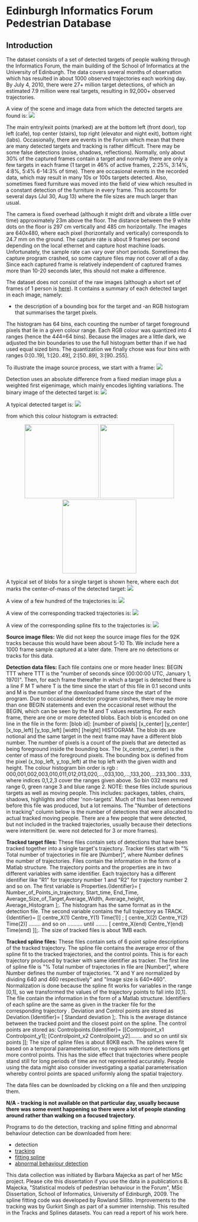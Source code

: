 # Edinburgh Informatics Forum Pedestrian Database

## Introduction
The dataset consists of a set of detected targets of people walking through the Informatics Forum, the main building of the School of Informatics at the University of Edinburgh. The data covers several months of observation which has resulted in about 1000 observed trajectories each working day. By July 4, 2010, there were 27+ million target detections, of which an estimated 7.9 million were real targets, resulting in 92,000+ observed trajectories.

A view of the scene and image data from which the detected targets are found is:
![](images/1.jpg)

The main entry/exit points (marked) are at the bottom left (front door), top left (cafe), top center (stairs), top right (elevator and night exit), bottom right (labs). Occasionally, there are events in the Forum which mean that there are many detected targets and tracking is rather difficult. There may be some false detections (noise, shadows, reflections). Normally, only about 30% of the captured frames contain a target and normally there are only a few targets in each frame (1 target in 46% of active frames, 2:25%, 3:14%, 4:8%, 5:4% 6-14:3% of time). There are occasional events in the recorded data, which may result in many 10s or 100s targets detected. Also, sometimes fixed furniture was moved into the field of view which resulted in a constant detection of the furniture in every frame. This accounts for several days (Jul 30, Aug 13) where the file sizes are much larger than usual.

The camera is fixed overhead (although it might drift and vibrate a little over time) approximately 23m above the floor. The distance between the 9 white dots on the floor is 297 cm vertically and 485 cm horizontally. The images are 640x480, where each pixel (horizontally and vertically) corresponds to 24.7 mm on the ground. The capture rate is about 9 frames per second depending on the local ethernet and capture host machine loads. Unfortunately, the sample rate can vary over short periods. Sometimes the capture program crashed, so some capture files may not cover all of a day. Since each captured frame is relatively independent of captured frames more than 10-20 seconds later, this should not make a difference.

The dataset does not consist of the raw images (although a short set of frames of 1 person is [here](http://homepages.inf.ed.ac.uk/rbf/FORUMTRACKING/forumoverheadimagesubset.tar)). It contains a summary of each detected target in each image, namely:

- the description of a bounding box for the target and
-an RGB histogram that summarises the target pixels.

The histogram has 64 bins, each counting the number of target foreground pixels that lie in a given colour range. Each RGB colour was quantized into 4 ranges (hence the 4*4*4=64 bins). Because the images are a little dark, we adjusted the bin boundaries to use the full histogram better than if we had used equal sized bins. The quantization we finally chose was four bins with ranges 0:[0..19], 1:[20..49], 2:[50..89], 3:[90..255].

To illustrate the image source process, we start with a frame:
![](images/2.jpg)

Detection uses an absolute difference from a fixed median image plus a weighted first eigenimage, which mainly encodes lighting variations. The binary image of the detected target is:
![](images/3.jpg)

A typical detected target is:
![](images/4.png)

from which this colour histogram is extracted:

<p align='center'>
<img src="images/5-1.jpg" width='200px'\>
<img src="images/5-2.jpg" width='200px'\>
<img src="images/5-3.jpg" width='200px'\>
</p>

A typical set of blobs for a single target is shown here, where each dot marks the center-of-mass of the detected target:
![](images/6.png)

A view of a few hundred of the trajectories is:
![](images/7.jpg)

A view of the corresponding tracked trajectories is:
![](images/8.jpg)

A view of the corresponding spline fits to the trajectories is:
![](images/9.jpg)

**Source image files:** We did not keep the source image files for the 92K tracks because this would have been about 5-10 Tb. We include here a 1000 frame sample captured at a later date. There are no detections or tracks for this data.

**Detection data files:** Each file contains one or more header lines: BEGIN TTT where TTT is the "number of seconds since (00:00:00 UTC, January 1, 1970)". Then, for each frame thereafter in which a target is detected there is a line F M T where T is the time since the start of this file in 0.1 second units and M is the number of the downloaded frame since the start of the program. Due to occasional detector program crashes, there may be more than one BEGIN statements and even the occasional reset without the BEGIN, which can be seen by the M and T values restarting. For each frame, there are one or more detected blobs. Each blob is encoded on one line in the file in the form: [blob id]: [number of pixels] [x_center] [y_center] [x_top_left] [y_top_left] [width] [height] HISTOGRAM. The blob ids are notional and the same target in the next frame may have a different blob number. The number of pixels is a count of the pixels that are detected as being foreground inside the bounding box. The (x_center,y_center) is the center of mass of the foreground pixels. The bounding box is defined from the pixel (x_top_left, y_top_left) at the top left with the given width and height. The colour histogram bin order is rgb : 000,001,002,003,010,011,012,013,020,...,033,100,...,133,200,...233,300...333, where indices 0,1,2,3 cover the ranges given above. So bin 032 means red range 0, green range 3 and blue range 2. NOTE: these files include spurious targets as well as moving people. This includes: packages, tables, chairs, shadows, highlights and other 'non-targets'. Much of this has been removed before this file was produced, but a lot remains. The "Number of detections in tracking" column below is the number of detections that were allocated to actual tracked moving people. There are a few people that were detected, but not included in the tracked trajectories, usually because their detections were intermittent (ie. were not detected for 3 or more frames).

**Tracked target files:** These files contain sets of detections that have been tracked together into a single target's trajectory. Tracker files start with "% Total number of trajectories in file are [Number]", where Number defines the number of trajectories. Files contain the information in the form of a Matlab structure. The trajectory points and the properties are in two different variables with same identifier.
Each trajectory has a different identifier like "R1" for trajectory number 1 and "R2" for trajectory number 2 and so on. The first variable is
Properties.{Identifier}= [ Number_of_Points_in_trajectory, Start_time, End_Time, Average_Size_of_Target,Average_Width, Average_height, Average_Histogram ];. The histogram has the same format as in the detection file. The second variable contains the full trajectory as TRACK.{Identifier}= [[ centre_X(1) Centre_Y(1) Time(1)] ; [ centre_X(2) Centre_Y(2) Time(2)] ........ and so on .......... until ........ [ centre_X(end) Centre_Y(end) Time(end) ]];. The size of tracked files is about 1MB each.

**Tracked spline files:** These files contain sets of 6 point spline descriptions of the tracked trajectory. The spline file contains the average error of the spline fit to the tracked trajectories, and the control points. This is for each trajectory produced by tracker with same identifier as tracker. The first line of spline file is "% Total number of trajectories in file are [Number]", where Number defines the number of trajectories. "X and Y are normalized by dividing 640 and 460 respectively" and "Image size is 640*460". Normalization is done because the spline fit works for variables in the range [0,1], so we transformed the values of the trajectory points to fall into [0,1]. The file contain the information in the form of a Matlab structure. Identifiers of each spline are the same as given in the tracker file for the corresponding trajectory . Deviation and Control points are stored as Deviation.{Identifier}= [ Standard deviation ];. This is the average distance between the tracked point and the closest point on the spline.
The control points are stored as: Controlpoints.{Identifier}= [[Controlpoint_x1 Controlpoint_y1]; [Controlpoint_x2 Controlpoint_y2]........ and so on until six points ]]; The size of spline files is about 80KB each. The splines were fit based on a temporal parameterisation, so regions with more detections get more control points. This has the side effect that trajectories where people stand still for long periods of time are not represented accurately. People using the data might also consider investigating a spatial parameterisation whereby control points are spaced uniformly along the spatial trajectory.

The data files can be downloaded by clicking on a file and then unzipping them.


<!--
| Detected Target Filename | Size (MB) | Number of Detections | Tracked	Target Filename | Number of Trajectories | Number of detections in tracking | Target Spline in tracking |

Aug.24	8	254071	tracks.Aug24	664	76260	spline.Aug24
Aug.25	2.2	70725	tracks.Aug25	474	41164	spline.Aug25
Aug.26	10.9	320393	tracks.Aug26	1992	191981	spline.Aug26
Aug.27	12.8	389793	tracks.Aug27	2046	201269	spline.Aug27
Aug.28	8.5	263960	tracks.Aug28	1666	150571	spline.Aug28
Aug.29	2.9	263960	tracks.Aug29	304	27279	spline.Aug29
Aug.30	1.8	69840	tracks.Aug30	126	8314	spline.Aug30
Sep.01	24.1	920485	tracks.Sep01	2342	217559	spline.Sep01
Sep.02	8.7	268967	tracks.Sep02	1478	127807	spline.Sep02
Sep.04	18.9	593516	tracks.Sep04	1701	165140	spline.Sep04
Sep.05	4.6	150050	tracks.Sep05	302	28142	spline.Sep05
Sep.06	1.7	63237	tracks.Sep06	185	14790	spline.Sep06
Sep.07	31.5		N/A		N/A
Sep.08	17		N/A		N/A
Sep.09	12.5		N/A		N/A
Sep.10	13.8	453259	tracks.Sep10	1266	104594	spline.Sep10
Sep.11	6.5	208332	tracks.Sep11	1054	70593	spline.Sep11
Sep.12	1.1	34804	tracks.Sep12	253	24168	spline.Sep12
Sep.13	1.0	33569	tracks.Sep13	157	11915	spline.Sep13
Sep.14	8.6	452786	tracks.Sep14	1095	85762	spline.Sep14
Sep.15	22		N/A		N/A
Sep.16	13.8	432475	tracks.Sep16	1301	112710	spline.Sep16
Sep.17	27.8		N/A		N/A
Sep.18	14.8	467279	tracks.Sep18	1182	95853	spline.Sep18
Sep.19	8.1	344066	tracks.Sep19	765	43827	spline.Sep19
Sep.20	1	39641	tracks.Sep20	82	5391	spline.Sep20
Sep.21	6	237310	tracks.Sep21	622	51664	spline.Sep21
Sep.22	14	427189	tracks.Sep22	1214	94518	spline.Sep22
Sep.23	14	421778	tracks.Sep23	1927	171060	spline.Sep23
Sep.24	11.8	390636	tracks.Sep24	338	22521	spline.Sep24
Sep.25	13.2	418718	tracks.Sep25	474	70386	spline.Sep25
Sep.26	24.6		N/A		N/A
Sep.27	17	570727	tracks.Sep29	492	59262	spline.Sep27
Sep.28	10.2	314295	tracks.Sep29	1592	142488	spline.Sep28
Sep.29	19.2	610724	tracks.Sep29	1451	132093	spline.Sep29
Sep.30	14.3	469568	tracks.Sep30	1195	106941	spline.Sep30
Oct.02	13	268967	tracks.Oct02	1478	127807	spline.Oct02
Oct.03	2.1	71977	tracks.Oct03	209	27769	spline.Oct03
Oct.04	2.3	109837	tracks.Oct04	101	5797	spline.Oct04
Oct.05	17	550115	tracks.Oct05	1106	86827	spline.Oct05
Oct.06	13.5	423540	tracks.Oct06	1581	146421	spline.Oct06
Oct.07	15.3	464579	tracks.Oct07	939	67948	spline.Oct07
Oct.08	11.2	333924	tracks.Oct08	1325	106863	spline.Oct08
Oct.09	13.5	406033	tracks.Oct09	2046	193215	spline.Oct09
Oct.10	9.8	453259	tracks.Oct10	1266	104594	spline.Oct10
Oct.11	2.1	79589	tracks.Oct11	221	16436	spline.Oct11
Oct.12	28.9	1258247	tracks.Oct12	1470	97836	spline.Oct12
Oct.13	11	330339	tracks.Oct13	1548	106031	spline.Oct13
Oct.14	17.3	567833	tracks.Oct14	742	52376	spline.Oct14
Oct.15	14.6	524403	tracks.Oct15	1456	78523	spline.Oct15
Dec.06	1.2	50160	tracks.Dec06	99	6884	spline.Dec06
Dec.11	5.3	158949	tracks.Dec11	901	98140	spline.Dec11
Dec.14	9.4	292875	tracks.Dec14	1000	79519	spline.Dec14
Dec.15	14.7	452786	tracks.Dec15	1092	102961	spline.Dec15
Dec.16	11	361456	tracks.Dec16	899	56163	spline.Dec16
Dec.18	7	201854	tracks.Dec18	972	84528	spline.Dec18
Dec.19	1.3	47230	tracks.Dec19	83	7978	spline.Dec19
Dec.20	1.1	40790	tracks.Dec20	73	9579	spline.Dec20
Dec.21	1.3	42839	tracks.Dec21	87	9527	spline.Dec21
Dec.22	6.5	229257	tracks.Dec22	599	47271	spline.Dec22
Dec.23	4.6	154641	tracks.Dec23	307	34005	spline.Dec23
Dec.24	7	342588	tracks.Dec24	515	23938	spline.Dec24
Dec.25	13.9		N/A		N/A
Dec.26	15.2		N/A		N/A
Dec.27	8.5		N/A		N/A
Dec.28	14.5		N/A		N/A
Dec.29	1.2	56630	tracks.Dec29	174	8181	spline.Dec19
Dec.30	1.7	76178	tracks.Dec30	275	14928	spline.Dec30
Dec.31	0.6	25198	tracks.Dec31	68	4250	spline.Dec31
Jan.01	0.6	25648	tracks.Jan01	14	429	spline.Jan01
Jan.02	0.7	33298	tracks.Jan02	51	3238	spline.Jan02
Jan.03	0.7	32813	tracks.Jan03	33	1930	spline.Jan03
Jan.04	1.3	43840	tracks.Jan04	224	20758	spline.Jan04
Jan.05	5.3	157060	tracks.Jan05	902	72625	spline.Jan05
Jan.06	9.2	286314	tracks.Jan06	702	55357	spline.Jan06
Jan.07	6.6	202937	tracks.Jan07	1165	98138	spline.Jan07
Jan.08	4.9	152989	tracks.Jan08	891	70073	spline.Jan08
Jan.09	16.6		N/A		N/A
Jan.10	2.6	119608	tracks.Jan10	116	6363	spline.Jan10
Jan.11	7.4	212927	tracks.Jan11	1583	150547	spline.Jan11
Jan.12	6.8	202268	tracks.Jan12	1070	90762	spline.Jan12
Jan.13	9	272972	tracks.Jan13	1580	160048	spline.Jan13
Jan.14	13.1	409309	tracks.Jan14	962	76947	spline.Jan14
Jan.15	9.3	285990	tracks.Jan15	1502	148132	spline.Jan15
Jan.16	1	37459	tracks.Jan16	124	10387	spline.Jan16
Jan.17	6.1	269312	tracks.Jan17	454	23493	spline.Jan17
Jan.18	9.2	269312	tracks.Jan18	1025	73036	spline.Jan18
Jan.19	10.4	325341	tracks.Jan19	1203	89260	spline.Jan19
May 29	1.0	33640	tracks.May29	167	17829	spline.May29
May 30	0.6	20413	tracks.May30	136	11334	spline.May30
May 31	5.8	170735	tracks.May31	1015	126811	spline.May31
Jun 2	13.0	406473	tracks.Jun02	915	69920	spline.Jun02
Jun 3	12.6	371085	tracks.Jun03	1658	162106	spline.Jun03
Jun 4	11.6	347280	tracks.Jun04	1975	169102	spline.Jun04
Jun 5	0.6	20734	tracks.Jun05	115	9264	spline.Jun05
Jun 6	0.6	17855	tracks.Jun06	132	12176	spline.Jun06
Jun 8	6.8	206832	tracks.Jun08	853	67181	spline.Jun08
Jun 9	4.2	124405	tracks.Jun09	531	66483	spline.Jun09
Jun 11	5.7	169948	tracks.Jun11	949	103278	spline.Jun11
Jun 12	0.1	2345	tracks.Jun12	5	209	spline.Jun12
Jun 14	9.1	267092	tracks.Jun14	1677	145965	spline.Jun14
Jun 16	11.0	317900	tracks.Jun16	2126	183230	spline.Jun16
Jun 17	13.1	395091	tracks.Jun17	2064	195349	spline.Jun17
Jun 18	11.8	344925	tracks.Jun18	2283	193658	spline.Jun18
Jun 20	2.8	78422	tracks.Jun20	677	63979	spline.Jun20
Jun 22	5.2	147304	tracks.Jun22	852	88737	spline.Jun22
Jun 24	12.0	360129	tracks.Jun24	1413	141791	spline.Jun24
Jun 25	6.5	194079	tracks.Jun25	1218	123516	spline.Jun25
Jun 26	0.7	20026	tracks.Jun26	118	13713	spline.Jun26
Jun 29	6.4	182450	tracks.Jun29	1118	102752	spline.Jun29
Jun 30	12.0	353554	tracks.Jun30	1864	171008	spline.Jun30
Jul 01	8.6	250529	tracks.Jul01	1262	111230	spline.Jul01
Jul 02	3.8	109622	tracks.Jul02	739	81610	spline.Jul02
Jul 04	3.9	118724	tracks.Jul04	652	50756	spline.Jul04
Jul 11	0.7	26489	tracks.Jul11	59	6094	spline.Jul11
Jul 12	6.7	204759	tracks.Jul12	838	93222	spline.Jul11
Jul 13	5.6	168670	tracks.Jul13	959	90736	spline.Jul13
Jul 14	25.8	855589	tracks.Jul14	2804	384479	spline.Jul14
Jul 17	0.7	27435	tracks.Jul17	70	5429	spline.Jul17
Jul 18	0.6	26185	tracks.Jul18	63	4625	spline.Jul18
Jul 19	9.0	256490	tracks.Jul19	1567	139437	spline.Jul19
Jul 20	23.2	723206	tracks.Jul20	2631	272229	spline.Jul20
Jul 21	22.9	686813	tracks.Jul21	2172	240424	spline.Jul21
Jul 22	7.6	216624	tracks.Jul22	1508	159866	spline.Jul22
Jul 23	3.6	105806	tracks.Jul23	680	41849	spline.Jul23
Jul 25	0.5	16183	tracks.Jul25	92	9694	spline.Jul25
Jul 26	7.6	238275	tracks.Jul26	1089	110071	spline.Jul26
Jul 27	3.7	109111	tracks.Jul27	429	51877	
Jul 28	9.3	283965	tracks.Jul28	1247	125431	spline.Jul28
Jul 29	0.9	29626	tracks.Jul29	98	9572	spline.Jul29
Jul 30	8.8	250782	tracks.Jul30	1574	188325	spline.Jul30
Aug 01	2.5	85702	tracks.Aug01	146	22195	spline.Aug01
Total (before July 19)		28975370		95998	8382100	
-->

**N/A - tracking is not available on that particular day, usually because there was some event happening so there were a lot of people standing around rather than walking on a focused trajectory.**

Programs to do the detection, tracking and spline fitting and abnormal behaviour detection can be downloaded from here:

- detection
- [tracking](http://homepages.inf.ed.ac.uk/rbf/FORUMTRACKING/SINGH/Singh_Code/TRACKER.zip)
- [fitting spline](http://homepages.inf.ed.ac.uk/rbf/FORUMTRACKING/SINGH/Singh_Code/FITTINGSPLINES.zip)
- [abnormal behaviour detection](http://homepages.inf.ed.ac.uk/rbf/FORUMTRACKING/SINGH/Singh_Code/AbnormalDetection.zip)

This data collection was initiated by Barbara Majecka as part of her MSc project. Please cite this dissertation if you use the data in a publication:s B. Majecka, "Statistical models of pedestrian behaviour in the Forum", MSc Dissertation, School of Informatics, University of Edinburgh, 2009. The spline fitting code was developed by Rowland Sillito. Improvements to the tracking was by Gurkirt Singh as part of a summer internship. This resulted in the Tracks and Splines datasets. You can read a report of his work here.
